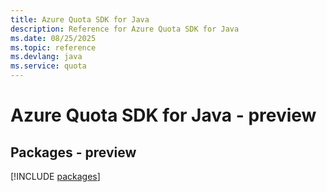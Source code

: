 ```yaml
---
title: Azure Quota SDK for Java
description: Reference for Azure Quota SDK for Java
ms.date: 08/25/2025
ms.topic: reference
ms.devlang: java
ms.service: quota
---
```

# Azure Quota SDK for Java - preview
## Packages - preview
[!INCLUDE [packages](quota-index.md)]